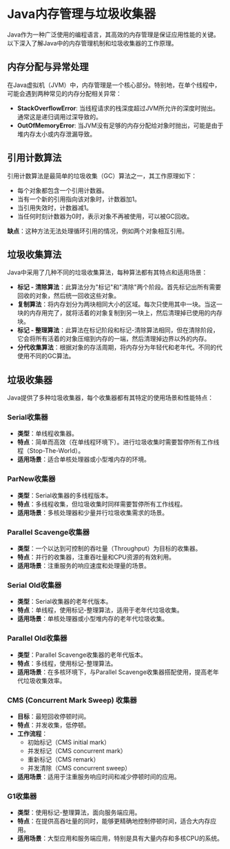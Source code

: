 # Java内存管理与垃圾收集器

Java作为一种广泛使用的编程语言，其高效的内存管理是保证应用性能的关键。以下深入了解Java中的内存管理机制和垃圾收集器的工作原理。

## 内存分配与异常处理
在Java虚拟机（JVM）中，内存管理是一个核心部分。特别地，在单个线程中，可能会遇到两种常见的内存分配相关异常：

- **StackOverflowError**: 当线程请求的栈深度超过JVM所允许的深度时抛出。通常这是递归调用过深导致的。
- **OutOfMemoryError**: 当JVM没有足够的内存分配给对象时抛出，可能是由于堆内存太小或内存泄漏导致。

## 引用计数算法
引用计数算法是最简单的垃圾收集（GC）算法之一，其工作原理如下：

- 每个对象都包含一个引用计数器。
- 当有一个新的引用指向该对象时，计数器加1。
- 当引用失效时，计数器减1。
- 当任何时刻计数器为0时，表示对象不再被使用，可以被GC回收。

**缺点**：这种方法无法处理循环引用的情况，例如两个对象相互引用。

## 垃圾收集算法
Java中采用了几种不同的垃圾收集算法，每种算法都有其特点和适用场景：

- **标记 - 清除算法**：此算法分为"标记"和"清除"两个阶段。首先标记出所有需要回收的对象，然后统一回收这些对象。
- **复制算法**：将内存划分为两块相同大小的区域。每次只使用其中一块。当这一块的内存用完了，就将活着的对象复制到另一块上，然后清理掉已使用的内存块。
- **标记 - 整理算法**：此算法在标记阶段和标记-清除算法相同，但在清除阶段，它会将所有活着的对象压缩到内存的一端，然后清理掉边界以外的内存。
- **分代收集算法**：根据对象的存活周期，将内存分为年轻代和老年代。不同的代使用不同的GC算法。

## 垃圾收集器
Java提供了多种垃圾收集器，每个收集器都有其特定的使用场景和性能特点：

### Serial收集器
- **类型**：单线程收集器。
- **特点**：简单而高效（在单线程环境下）。进行垃圾收集时需要暂停所有工作线程（Stop-The-World）。
- **适用场景**：适合单核处理器或小型堆内存的环境。

### ParNew收集器
- **类型**：Serial收集器的多线程版本。
- **特点**：多线程收集，但垃圾收集时同样需要暂停所有工作线程。
- **适用场景**：多核处理器和少量并行垃圾收集需求的场景。

### Parallel Scavenge收集器
- **类型**：一个以达到可控制的吞吐量（Throughput）为目标的收集器。
- **特点**：并行的收集器，注重吞吐量和CPU资源的有效利用。
- **适用场景**：注重服务的响应速度和处理量的场景。

### Serial Old收集器
- **类型**：Serial收集器的老年代版本。
- **特点**：单线程，使用标记-整理算法，适用于老年代垃圾收集。
- **适用场景**：单核处理器或小型堆内存的老年代垃圾收集。

### Parallel Old收集器
- **类型**：Parallel Scavenge收集器的老年代版本。
- **特点**：多线程，使用标记-整理算法。
- **适用场景**：在多核环境下，与Parallel Scavenge收集器搭配使用，提高老年代垃圾收集效率。

### CMS (Concurrent Mark Sweep) 收集器
- **目标**：最短回收停顿时间。
- **特点**：并发收集，低停顿。
- **工作流程**：
  - 初始标记（CMS initial mark）
  - 并发标记（CMS concurrent mark）
  - 重新标记（CMS remark）
  - 并发清除（CMS concurrent sweep）
- **适用场景**：适用于注重服务响应时间和减少停顿时间的应用。

### G1收集器
- **类型**：使用标记-整理算法，面向服务端应用。
- **特点**：在提供高吞吐量的同时，能够更精确地控制停顿时间，适合大内存应用。
- **适用场景**：大型应用和服务端应用，特别是具有大量内存和多核CPU的系统。

